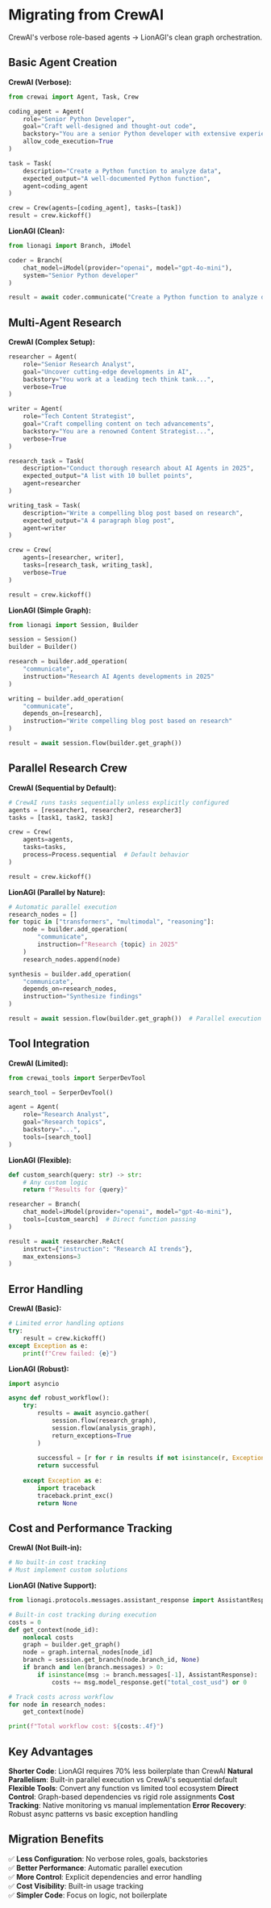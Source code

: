 # Migrating from CrewAI

CrewAI's verbose role-based agents → LionAGI's clean graph orchestration.

## Basic Agent Creation

**CrewAI (Verbose):**
```python
from crewai import Agent, Task, Crew

coding_agent = Agent(
    role="Senior Python Developer",
    goal="Craft well-designed and thought-out code", 
    backstory="You are a senior Python developer with extensive experience in software architecture and best practices.",
    allow_code_execution=True
)

task = Task(
    description="Create a Python function to analyze data",
    expected_output="A well-documented Python function",
    agent=coding_agent
)

crew = Crew(agents=[coding_agent], tasks=[task])
result = crew.kickoff()
```

**LionAGI (Clean):**
```python
from lionagi import Branch, iModel

coder = Branch(
    chat_model=iModel(provider="openai", model="gpt-4o-mini"),
    system="Senior Python developer"
)

result = await coder.communicate("Create a Python function to analyze data")
```

## Multi-Agent Research

**CrewAI (Complex Setup):**
```python
researcher = Agent(
    role="Senior Research Analyst",
    goal="Uncover cutting-edge developments in AI",
    backstory="You work at a leading tech think tank...",
    verbose=True
)

writer = Agent(
    role="Tech Content Strategist", 
    goal="Craft compelling content on tech advancements",
    backstory="You are a renowned Content Strategist...",
    verbose=True
)

research_task = Task(
    description="Conduct thorough research about AI Agents in 2025",
    expected_output="A list with 10 bullet points",
    agent=researcher
)

writing_task = Task(
    description="Write a compelling blog post based on research",
    expected_output="A 4 paragraph blog post",
    agent=writer
)

crew = Crew(
    agents=[researcher, writer],
    tasks=[research_task, writing_task],
    verbose=True
)

result = crew.kickoff()
```

**LionAGI (Simple Graph):**
```python
from lionagi import Session, Builder

session = Session()
builder = Builder()

research = builder.add_operation(
    "communicate",
    instruction="Research AI Agents developments in 2025"
)

writing = builder.add_operation(
    "communicate", 
    depends_on=[research],
    instruction="Write compelling blog post based on research"
)

result = await session.flow(builder.get_graph())
```

## Parallel Research Crew

**CrewAI (Sequential by Default):**
```python
# CrewAI runs tasks sequentially unless explicitly configured
agents = [researcher1, researcher2, researcher3]
tasks = [task1, task2, task3]

crew = Crew(
    agents=agents,
    tasks=tasks,
    process=Process.sequential  # Default behavior
)

result = crew.kickoff()
```

**LionAGI (Parallel by Nature):**
```python
# Automatic parallel execution
research_nodes = []
for topic in ["transformers", "multimodal", "reasoning"]:
    node = builder.add_operation(
        "communicate",
        instruction=f"Research {topic} in 2025"
    )
    research_nodes.append(node)

synthesis = builder.add_operation(
    "communicate",
    depends_on=research_nodes,
    instruction="Synthesize findings"
)

result = await session.flow(builder.get_graph())  # Parallel execution
```

## Tool Integration

**CrewAI (Limited):**
```python
from crewai_tools import SerperDevTool

search_tool = SerperDevTool()

agent = Agent(
    role="Research Analyst",
    goal="Research topics",
    backstory="...",
    tools=[search_tool]
)
```

**LionAGI (Flexible):**
```python
def custom_search(query: str) -> str:
    # Any custom logic
    return f"Results for {query}"

researcher = Branch(
    chat_model=iModel(provider="openai", model="gpt-4o-mini"),
    tools=[custom_search]  # Direct function passing
)

result = await researcher.ReAct(
    instruct={"instruction": "Research AI trends"},
    max_extensions=3
)
```

## Error Handling

**CrewAI (Basic):**
```python
# Limited error handling options
try:
    result = crew.kickoff()
except Exception as e:
    print(f"Crew failed: {e}")
```

**LionAGI (Robust):**
```python
import asyncio

async def robust_workflow():
    try:
        results = await asyncio.gather(
            session.flow(research_graph),
            session.flow(analysis_graph),
            return_exceptions=True
        )
        
        successful = [r for r in results if not isinstance(r, Exception)]
        return successful
        
    except Exception as e:
        import traceback
        traceback.print_exc()
        return None
```

## Cost and Performance Tracking

**CrewAI (Not Built-in):**
```python
# No built-in cost tracking
# Must implement custom solutions
```

**LionAGI (Native Support):**
```python
from lionagi.protocols.messages.assistant_response import AssistantResponse

# Built-in cost tracking during execution
costs = 0
def get_context(node_id):
    nonlocal costs
    graph = builder.get_graph()
    node = graph.internal_nodes[node_id]
    branch = session.get_branch(node.branch_id, None)
    if branch and len(branch.messages) > 0:
        if isinstance(msg := branch.messages[-1], AssistantResponse):
            costs += msg.model_response.get("total_cost_usd") or 0

# Track costs across workflow
for node in research_nodes:
    get_context(node)

print(f"Total workflow cost: ${costs:.4f}")
```

## Key Advantages

**Shorter Code**: LionAGI requires 70% less boilerplate than CrewAI
**Natural Parallelism**: Built-in parallel execution vs CrewAI's sequential default
**Flexible Tools**: Convert any function vs limited tool ecosystem
**Direct Control**: Graph-based dependencies vs rigid role assignments
**Cost Tracking**: Native monitoring vs manual implementation
**Error Recovery**: Robust async patterns vs basic exception handling

## Migration Benefits

✅ **Less Configuration**: No verbose roles, goals, backstories  
✅ **Better Performance**: Automatic parallel execution  
✅ **More Control**: Explicit dependencies and error handling  
✅ **Cost Visibility**: Built-in usage tracking  
✅ **Simpler Code**: Focus on logic, not boilerplate